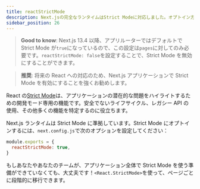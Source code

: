 ```yaml
---
title: reactStrictMode
description: Next.jsの完全なランタイムはStrict Modeに対応しました。オプトイン方法を学びましょう。
sidebar_position: 26
---
```


> **Good to know**: Next.js 13.4 以降、アプリルーターではデフォルトで Strict Mode が`true`になっているので、この設定は`pages`に対してのみ必要です。`reactStrictMode: false`を設定することで、Strict Mode を無効にすることができます。

> **推奨**: 将来の React への対応のため、Next.js アプリケーションで Strict Mode を有効にすることを強くお勧めします。

React の[Strict Mode](https://ja.react.dev/reference/react/StrictMode)は、アプリケーションの潜在的な問題をハイライトするための開発モード専用の機能です。安全でないライフサイクル、レガシー API の使用、その他多くの機能を特定するのに役立ちます。

Next.js ランタイムは Strict Mode に準拠しています。Strict Mode にオプトインするには、`next.config.js`で次のオプションを設定してください：

```js title="next.config.js"
module.exports = {
  reactStrictMode: true,
}
```

もしあなたやあなたのチームが、アプリケーション全体で Strict Mode を使う準備ができていなくても、大丈夫です！`<React.StrictMode>`を使って、ページごとに段階的に移行できます。
